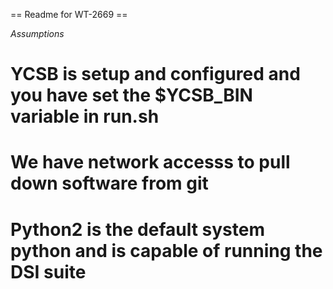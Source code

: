 == Readme for WT-2669 ==

*Assumptions*
# YCSB is setup and configured and you have set the $YCSB_BIN variable in run.sh
# We have network accesss to pull down software from git
# Python2 is the default system python and is capable of running the DSI suite


